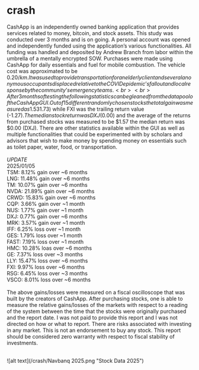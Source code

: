 # crash

CashApp is an independently owned banking application that provides services related to money, bitcoin, and stock assets. This study was conducted over 3 months and is on going. A personal account was opened and independently funded using the application’s various functionalities. All funding was handled and deposited by Andrew Branch from labor within the umbrella of a mentally encrypted SOW. Purchases were made using CashApp for daily essentials and fuel for mobile combustion. The vehicle cost was approximated to be $0.20/km. It was used to provide transportation for an elderly client and several anonymous occupants displaced relative to the COVID epidemic’s fallout and local response by the community’s emergency teams. <br>
<br>
After 3 months of testing the following statistics can be gleaned from the data pool of the CashApp GUI. Out of 15 different randomly chosen stocks the total gain was measured as 1.53%. TSM had the leading returns ($1.73) while FXI was the trailing return value (-$1.27). The median stock return was DXJ ($0.00) and the average of the returns from purchased stocks was measured to be $1.57 the median return was $0.00 (DXJ). There are other statistics available within the GUI as well as multiple functionalities that could be experimented with by scholars and advisors that wish to make money by spending money on essentials such as toilet paper, water, food, or transportation. <br>
<br>
*UPDATE*<br>
2025/01/05<br>
TSM: 8.12% gain over ~6 months<br>
LNG: 11.48% gain over ~6 months<br>
TM: 10.07% gain over ~6 months<br>
NVDA: 21.89% gain over ~6 months<br>
CRWD: 15.83% gain over ~6 months<br>
CQP: 3.66% gain over ~1 month<br>
NUS: 1.77% gain over ~1 month<br>
DXJ: 0.77% gain over ~6 months<br>
MRK: 3.57% gain over ~1 month<br>
IFF: 6.25% loss over ~1 month<br>
GES: 1.79% loss over ~1 month<br>
FAST: 7.19% loss over ~1 month<br>
HMC: 10.28% loas over ~6 months<br>
GE: 7.37% loss over ~3 months<br>
LLY: 15.47% loss over ~6 months<br>
FXI: 9.97% loss over ~6 months<br>
RSG: 6.45% loss over ~3 months<br>
VSCO: 8.01% loss over ~6 months<br>
<br>
The above gains/losses were measured on a fiscal oscilloscope that was built by the creators of CashApp. After purchasing stocks, one is able to measure the relative gains/losses of the markets with respect to a reading of the system between the time that the stocks were originally purchased and the report date. I was not paid to provide this report and I was not directed on how or what to report. There are risks associated with investing in any market. This is not an endorsement to buy any stock. This report should be considered zero warranty with respect to fiscal stability of investments.

<br>
![alt text](/crash/Navbanq 2025.png "Stock Data 2025")
